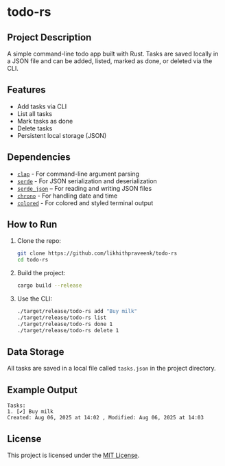 # todo-rs

## Project Description
A simple command-line todo app built with Rust. Tasks are saved locally in a JSON file and can be added, listed, marked as done, or deleted via the CLI.

## Features
- Add tasks via CLI
- List all tasks
- Mark tasks as done
- Delete tasks
- Persistent local storage (JSON)

## Dependencies
- [`clap`](https://crates.io/crates/clap) - For command-line argument parsing
- [`serde`](https://crates.io/crates/serde) - For JSON serialization and deserialization
- [`serde_json`](https://crates.io/crates/serde_json) – For reading and writing JSON files
- [`chrono`](https://crates.io/crates/chrono) - For handling date and time
- [`colored`](https://crates.io/crates/colored) - For colored and styled terminal output

## How to Run
1. Clone the repo:
   ```bash
   git clone https://github.com/likhithpraveenk/todo-rs
   cd todo-rs

2. Build the project:
   ```bash
   cargo build --release

3. Use the CLI:
    ```bash
    ./target/release/todo-rs add "Buy milk"
    ./target/release/todo-rs list
    ./target/release/todo-rs done 1
    ./target/release/todo-rs delete 1

## Data Storage
All tasks are saved in a local file called `tasks.json` in the project directory.

## Example Output
    Tasks:
    1. [✔] Buy milk
    Created: Aug 06, 2025 at 14:02 , Modified: Aug 06, 2025 at 14:03

## License

This project is licensed under the [MIT License](LICENSE).
